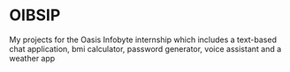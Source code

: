 # OIBSIP
My projects for the Oasis Infobyte internship which includes a text-based chat application, bmi calculator, password generator, voice assistant and a weather app
